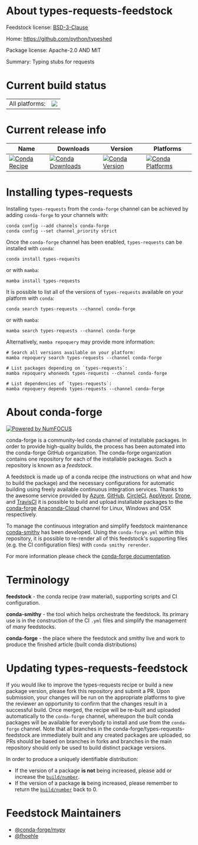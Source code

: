 About types-requests-feedstock
==============================

Feedstock license: [BSD-3-Clause](https://github.com/conda-forge/types-requests-feedstock/blob/main/LICENSE.txt)

Home: https://github.com/python/typeshed

Package license: Apache-2.0 AND MIT

Summary: Typing stubs for requests

Current build status
====================


<table><tr><td>All platforms:</td>
    <td>
      <a href="https://dev.azure.com/conda-forge/feedstock-builds/_build/latest?definitionId=13158&branchName=main">
        <img src="https://dev.azure.com/conda-forge/feedstock-builds/_apis/build/status/types-requests-feedstock?branchName=main">
      </a>
    </td>
  </tr>
</table>

Current release info
====================

| Name | Downloads | Version | Platforms |
| --- | --- | --- | --- |
| [![Conda Recipe](https://img.shields.io/badge/recipe-types--requests-green.svg)](https://anaconda.org/conda-forge/types-requests) | [![Conda Downloads](https://img.shields.io/conda/dn/conda-forge/types-requests.svg)](https://anaconda.org/conda-forge/types-requests) | [![Conda Version](https://img.shields.io/conda/vn/conda-forge/types-requests.svg)](https://anaconda.org/conda-forge/types-requests) | [![Conda Platforms](https://img.shields.io/conda/pn/conda-forge/types-requests.svg)](https://anaconda.org/conda-forge/types-requests) |

Installing types-requests
=========================

Installing `types-requests` from the `conda-forge` channel can be achieved by adding `conda-forge` to your channels with:

```
conda config --add channels conda-forge
conda config --set channel_priority strict
```

Once the `conda-forge` channel has been enabled, `types-requests` can be installed with `conda`:

```
conda install types-requests
```

or with `mamba`:

```
mamba install types-requests
```

It is possible to list all of the versions of `types-requests` available on your platform with `conda`:

```
conda search types-requests --channel conda-forge
```

or with `mamba`:

```
mamba search types-requests --channel conda-forge
```

Alternatively, `mamba repoquery` may provide more information:

```
# Search all versions available on your platform:
mamba repoquery search types-requests --channel conda-forge

# List packages depending on `types-requests`:
mamba repoquery whoneeds types-requests --channel conda-forge

# List dependencies of `types-requests`:
mamba repoquery depends types-requests --channel conda-forge
```


About conda-forge
=================

[![Powered by
NumFOCUS](https://img.shields.io/badge/powered%20by-NumFOCUS-orange.svg?style=flat&colorA=E1523D&colorB=007D8A)](https://numfocus.org)

conda-forge is a community-led conda channel of installable packages.
In order to provide high-quality builds, the process has been automated into the
conda-forge GitHub organization. The conda-forge organization contains one repository
for each of the installable packages. Such a repository is known as a *feedstock*.

A feedstock is made up of a conda recipe (the instructions on what and how to build
the package) and the necessary configurations for automatic building using freely
available continuous integration services. Thanks to the awesome service provided by
[Azure](https://azure.microsoft.com/en-us/services/devops/), [GitHub](https://github.com/),
[CircleCI](https://circleci.com/), [AppVeyor](https://www.appveyor.com/),
[Drone](https://cloud.drone.io/welcome), and [TravisCI](https://travis-ci.com/)
it is possible to build and upload installable packages to the
[conda-forge](https://anaconda.org/conda-forge) [Anaconda-Cloud](https://anaconda.org/)
channel for Linux, Windows and OSX respectively.

To manage the continuous integration and simplify feedstock maintenance
[conda-smithy](https://github.com/conda-forge/conda-smithy) has been developed.
Using the ``conda-forge.yml`` within this repository, it is possible to re-render all of
this feedstock's supporting files (e.g. the CI configuration files) with ``conda smithy rerender``.

For more information please check the [conda-forge documentation](https://conda-forge.org/docs/).

Terminology
===========

**feedstock** - the conda recipe (raw material), supporting scripts and CI configuration.

**conda-smithy** - the tool which helps orchestrate the feedstock.
                   Its primary use is in the construction of the CI ``.yml`` files
                   and simplify the management of *many* feedstocks.

**conda-forge** - the place where the feedstock and smithy live and work to
                  produce the finished article (built conda distributions)


Updating types-requests-feedstock
=================================

If you would like to improve the types-requests recipe or build a new
package version, please fork this repository and submit a PR. Upon submission,
your changes will be run on the appropriate platforms to give the reviewer an
opportunity to confirm that the changes result in a successful build. Once
merged, the recipe will be re-built and uploaded automatically to the
`conda-forge` channel, whereupon the built conda packages will be available for
everybody to install and use from the `conda-forge` channel.
Note that all branches in the conda-forge/types-requests-feedstock are
immediately built and any created packages are uploaded, so PRs should be based
on branches in forks and branches in the main repository should only be used to
build distinct package versions.

In order to produce a uniquely identifiable distribution:
 * If the version of a package **is not** being increased, please add or increase
   the [``build/number``](https://docs.conda.io/projects/conda-build/en/latest/resources/define-metadata.html#build-number-and-string).
 * If the version of a package **is** being increased, please remember to return
   the [``build/number``](https://docs.conda.io/projects/conda-build/en/latest/resources/define-metadata.html#build-number-and-string)
   back to 0.

Feedstock Maintainers
=====================

* [@conda-forge/mypy](https://github.com/conda-forge/mypy/)
* [@fhoehle](https://github.com/fhoehle/)

